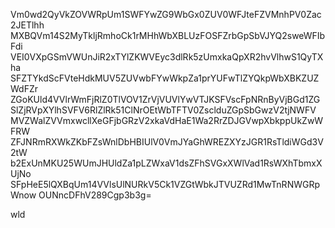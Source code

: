 Vm0wd2QyVkZOVWRpUm1SWFYwZG9WbGx0ZUV0WFJteFZVMnhPV0Zac2JETlhh
MXBQVm14S2MyTkljRmhoCk1rMHhWbXBLUzFOSFZrbGpSbVJYQ2sweWFIbFdi
VEI0VXpGSmVWUnJiR2xTYlZKWVEyc3dlRk5zUmxkaQpXR2hvVlhwS1QyTXha
SFZTYkdScFVteHdkMUV5ZUVwbFYwWkpZa1prYUFwTlZYQkpWbXBKZUZWdFZr
ZGoKUld4VVlrWmFjRlZ0TlVOV1ZrVjVUVlYwVTJKSFVscFpNRnByVjBGd1ZG
SlZjRVpXYlhSVFV6RlZlRk51ClNrOEtWbTFTV0ZsclduZGpSbGwzV2tjNWFV
MVZWalZVVmxwcllXeGFjbGRzV2xkaVdHaE1Wa2RrZDJGVwpXbkppUkZwWFRW
ZFJNRmRXWkZKbFZsWnlDbHBIUlV0VmJYaGhWREZXYzJGR1RsTldiWGd3V2tW
b2ExUnMKU25WUmJHUldZa1pLZWxaV1dsZFhSVGxXWlVad1RsWXhTbmxXUjNo
SFpHeE5lQXBqUm14VVlsUlNURkV5Ck1VZGtWbkJTVUZRd1MwTnRNWGRpWnow
OUNncDFhV289Cgp3b3g=

wld